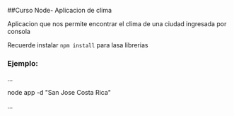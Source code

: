 
##Curso Node- Aplicacion de clima

Aplicacion que nos permite encontrar el clima de una ciudad ingresada por consola

Recuerde instalar ```npm install``` para lasa librerias

### Ejemplo:

...

node app -d "San Jose Costa Rica"

...